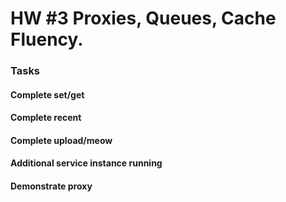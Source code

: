 # HW #3 Proxies, Queues, Cache Fluency.

### Tasks

#### Complete set/get



#### Complete recent



#### Complete upload/meow



#### Additional service instance running



#### Demonstrate proxy


